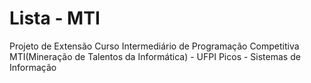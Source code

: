 # Lista - MTI
Projeto de Extensão
Curso Intermediário de Programação Competitiva MTI(Mineração de Talentos da Informática) - UFPI Picos - Sistemas de Informação
